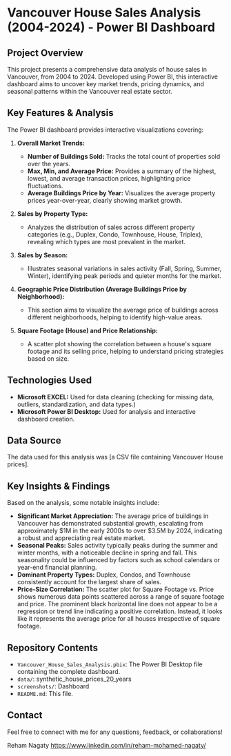# Vancouver House Sales Analysis (2004-2024) - Power BI Dashboard

## Project Overview

This project presents a comprehensive data analysis of house sales in Vancouver, from 2004 to 2024. Developed using Power BI, this interactive dashboard aims to uncover key market trends, pricing dynamics, and seasonal patterns within the Vancouver real estate sector.

## Key Features & Analysis

The Power BI dashboard provides interactive visualizations covering:

1.  **Overall Market Trends:**
    * **Number of Buildings Sold:** Tracks the total count of properties sold over the years.
    * **Max, Min, and Average Price:** Provides a summary of the highest, lowest, and average transaction prices, highlighting price fluctuations.
    * **Average Buildings Price by Year:** Visualizes the average property prices year-over-year, clearly showing market growth.

2.  **Sales by Property Type:**
    * Analyzes the distribution of sales across different property categories (e.g., Duplex, Condo, Townhouse, House, Triplex), revealing which types are most prevalent in the market.

3.  **Sales by Season:**
    * Illustrates seasonal variations in sales activity (Fall, Spring, Summer, Winter), identifying peak periods and quieter months for the market.

4.  **Geographic Price Distribution (Average Buildings Price by Neighborhood):**
    * This section aims to visualize the average price of buildings across different neighborhoods, helping to identify high-value areas.

5.  **Square Footage (House) and Price Relationship:**
    * A scatter plot showing the correlation between a house's square footage and its selling price, helping to understand pricing strategies based on size.

## Technologies Used

* **Microsoft EXCEL:** Used for data cleaning (checking for missing data, outliers, standardization, and data types.)
* **Microsoft Power BI Desktop:** Used for analysis and interactive dashboard creation.

## Data Source

The data used for this analysis was [a CSV file containing Vancouver House prices].

## Key Insights & Findings

Based on the analysis, some notable insights include:

* **Significant Market Appreciation:** The average price of buildings in Vancouver has demonstrated substantial growth, escalating from approximately $1M in the early 2000s to over $3.5M by 2024, indicating a robust and appreciating real estate market.
* **Seasonal Peaks:** Sales activity typically peaks during the summer and winter months, with a noticeable decline in spring and fall. This seasonality could be influenced by factors such as school calendars or year-end financial planning.
* **Dominant Property Types:** Duplex, Condos, and Townhouse consistently account for the largest share of sales.
* **Price-Size Correlation:** The scatter plot for Square Footage vs. Price  shows numerous data points scattered across a range of square footage and price. The prominent black horizontal line does not appear to be a regression or trend line indicating a positive correlation. Instead, it looks like it represents the average price for all houses irrespective of square footage.
## Repository Contents

* `Vancouver_House_Sales_Analysis.pbix`: The Power BI Desktop file containing the complete dashboard.
* `data/`: synthetic_house_prices_20_years
* `screenshots/`: Dashboard
* `README.md`: This file.

## Contact

Feel free to connect with me for any questions, feedback, or collaborations!

Reham Nagaty
https://www.linkedin.com/in/reham-mohamed-nagaty/
